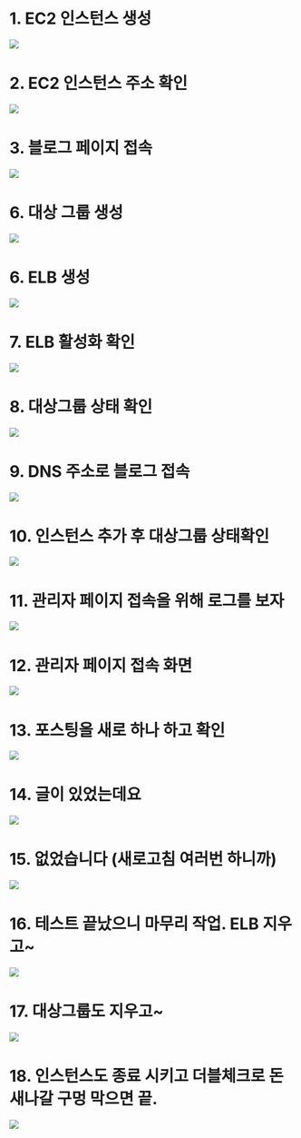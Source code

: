 # 1. EC2 인스턴스 생성
![](../AWS/screenshot/17.jpg)

# 2. EC2 인스턴스 주소 확인
![](../AWS/screenshot/18.jpg)

# 3. 블로그 페이지 접속
![](../AWS/screenshot/19.jpg)

# 6. 대상 그룹 생성
![](../AWS/screenshot/20.jpg)

# 6. ELB 생성
![](../AWS/screenshot/21.jpg)

# 7. ELB 활성화 확인
![](../AWS/screenshot/22.jpg)

# 8. 대상그룹 상태 확인
![](../AWS/screenshot/23.jpg)

# 9. DNS 주소로 블로그 접속
![](../AWS/screenshot/24.jpg)

# 10. 인스턴스 추가 후 대상그룹 상태확인
![](../AWS/screenshot/25.jpg)

# 11. 관리자 페이지 접속을 위해 로그를 보자
![](../AWS/screenshot/26.jpg)

# 12. 관리자 페이지 접속 화면
![](../AWS/screenshot/27.jpg)

# 13. 포스팅을 새로 하나 하고 확인
![](../AWS/screenshot/28.jpg)

# 14. 글이 있었는데요
![](../AWS/screenshot/29.jpg)

# 15. 없었습니다 (새로고침 여러번 하니까)
![](../AWS/screenshot/30.jpg)

# 16. 테스트 끝났으니 마무리 작업. ELB 지우고~
![](../AWS/screenshot/31.jpg)

# 17. 대상그룹도 지우고~
![](../AWS/screenshot/32.jpg)

# 18. 인스턴스도 종료 시키고 더블체크로 돈 새나갈 구멍 막으면 끝.
![](../AWS/screenshot/33.jpg)

